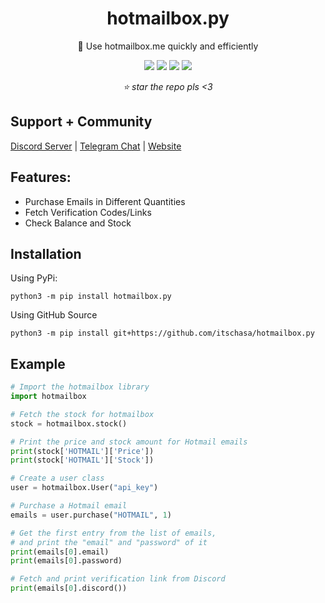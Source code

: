 <div align="center">
    <h1>hotmailbox.py</h1>
    <p>📧 Use hotmailbox.me quickly and efficiently</p>
    <img src="https://img.shields.io/github/license/ItsChasa/hotmailbox.py?style=flat">
    <img src="https://img.shields.io/github/stars/ItsChasa/hotmailbox.py?style=flat">
    <img src="https://img.shields.io/github/forks/ItsChasa/hotmailbox.py?style=flat">
    <img src="https://sonarcloud.io/api/project_badges/measure?project=itschasa_hotmailbox.py&metric=ncloc"/>
    <br>
    <p><i>⭐ star the repo pls <3</i></p>
</div>


## Support + Community
[Discord Server](https://chasa.wtf/discord) | [Telegram Chat](https://chasa.wtf/telegram) | [Website](https://chasa.wtf/)


## Features:
- Purchase Emails in Different Quantities
- Fetch Verification Codes/Links
- Check Balance and Stock


## Installation
Using PyPi:
```
python3 -m pip install hotmailbox.py
```

Using GitHub Source
```
python3 -m pip install git+https://github.com/itschasa/hotmailbox.py
```


## Example
```python
# Import the hotmailbox library
import hotmailbox

# Fetch the stock for hotmailbox
stock = hotmailbox.stock()

# Print the price and stock amount for Hotmail emails
print(stock['HOTMAIL']['Price'])
print(stock['HOTMAIL']['Stock'])

# Create a user class
user = hotmailbox.User("api_key")

# Purchase a Hotmail email
emails = user.purchase("HOTMAIL", 1)

# Get the first entry from the list of emails,
# and print the "email" and "password" of it
print(emails[0].email)
print(emails[0].password)

# Fetch and print verification link from Discord
print(emails[0].discord())
```

